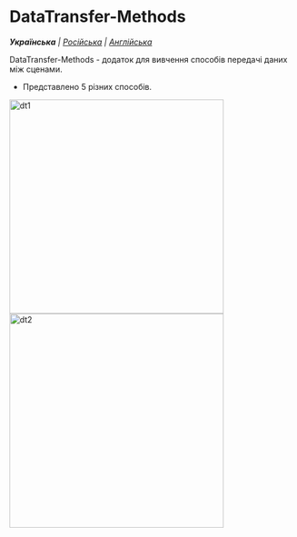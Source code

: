 # DataTransfer-Methods

_**Українська** | [Російська](README.ru.md) | [Англійська](README.md)_

DataTransfer-Methods - додаток для вивчення способів передачі даних між сценами.
* Представлено 5 різних способів.

<img width="377" alt="dt1" src="https://github.com/realeti/DataTransfer-Methods/assets/30148823/46631a8e-be67-4a8d-bcfe-767299bf6107">
<img width="377" alt="dt2" src="https://github.com/realeti/DataTransfer-Methods/assets/30148823/5d2bf9fb-4ca9-43d7-8912-5b723b8e3038">
